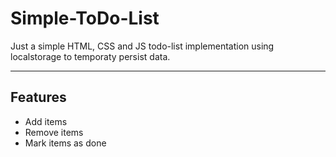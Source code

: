 ﻿# Simple-ToDo-List
Just a simple HTML, CSS and JS todo-list implementation using localstorage to temporaty persist data.

---

## Features

* Add items
* Remove items
* Mark items as done


